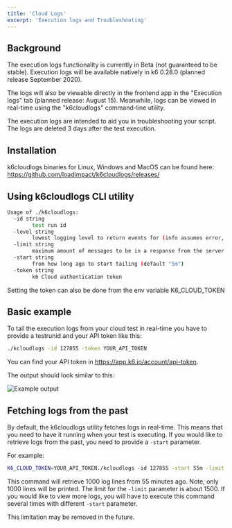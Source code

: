 ```yaml
---
title: 'Cloud Logs'
excerpt: 'Execution logs and Troubleshooting'
---
```


## Background

The execution logs functionality is currently in Beta (not guaranteed to be stable). Execution logs will be available natively in k6 0.28.0 (planned release September 2020).

The logs will also be viewable directly in the frontend app in the "Execution logs" tab (planned release: August 15). Meanwhile, logs can be viewed in real-time using the "k6cloudlogs" command-line utility.

The execution logs are intended to aid you in troubleshooting your script. The logs are deleted 3 days after the test execution.

## Installation

k6cloudlogs binaries for Linux, Windows and MacOS can be found here: https://github.com/loadimpact/k6cloudlogs/releases/


## Using k6cloudlogs CLI utility


```bash
Usage of ./k6cloudlogs:
  -id string
        test run id
  -level string
        lowest logging level to return events for (info assumes error, etc.) (default "info")
  -limit string
        maximum amount of messages to be in a response from the server (default "100")
  -start string
        from how long ago to start tailing (default "5m")
  -token string
        k6 Cloud authentication token
```

Setting the token can also be done from the env variable K6_CLOUD_TOKEN

## Basic example

To tail the execution logs from your cloud test in real-time you have to provide a testrunid and your API token like this:

```bash
./kcloudlogs -id 127855 -token YOUR_API_TOKEN
```

You can find your API token in https://app.k6.io/account/api-token.

The output should look similar to this:

![Example output](/images/11%PCloug%Logs/cloud-logs-example-output.png)


## Fetching logs from the past

By default, the k6cloudlogs utility fetches logs in real-time. This means that you need to have it running when your test is executing.
If you would like to retrieve logs from the past, you need to provide a `-start` parameter.

For example:

```bash
K6_CLOUD_TOKEN=YOUR_API_TOKEN./kcloudlogs -id 127855 -start 55m -limit 1000
```

This command will retrieve 1000 log lines from 55 minutes ago. Note, only 1000 lines will be printed. The limit for the `-limit` parameter is about 1500.
If you would like to view more logs, you will have to execute this command several times with different `-start` parameter.

This limitation may be removed in the future.
